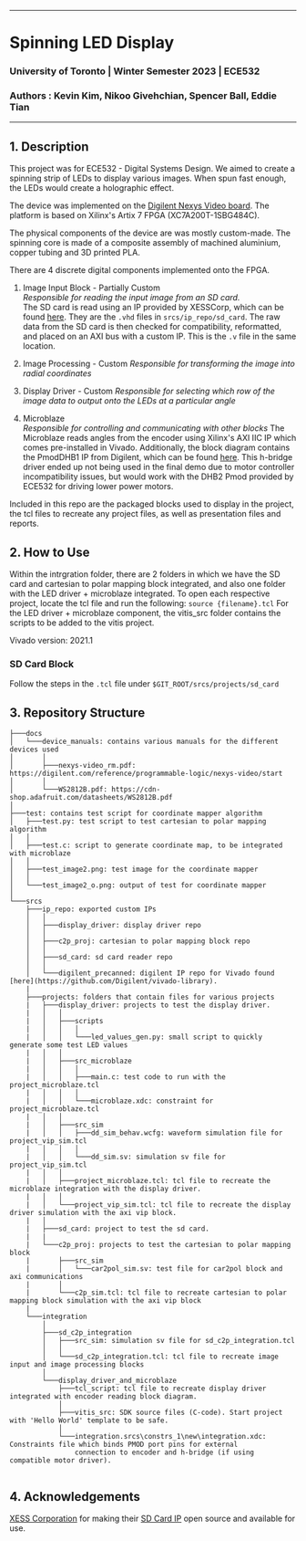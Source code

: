 
---

# Spinning LED Display

### University of Toronto | Winter Semester 2023 | ECE532
### Authors : Kevin Kim, Nikoo Givehchian, Spencer Ball, Eddie Tian

---

## 1. Description
This project was for ECE532 - Digital Systems Design.
We aimed to create a spinning strip of LEDs to display various images.
When spun fast enough, the LEDs would create a holographic effect.

The device was implemented on the [Digilent Nexys Video board](https://digilent.com/reference/programmable-logic/nexys-video/start). The platform is based on Xilinx's Artix 7 FPGA (XC7A200T-1SBG484C).

The physical components of the device are was mostly custom-made. The spinning core is made of a composite assembly of machined aluminium, copper tubing and 3D printed PLA.

There are 4 discrete digital components implemented onto the FPGA.
1. Image Input Block - Partially Custom    
   *Responsible for reading the input image from an SD card.*  
   The SD card is read using an IP provided by XESSCorp, which can be found [here](https://github.com/xesscorp/VHDL_Lib). They are the `.vhd` files in `srcs/ip_repo/sd_card`. The raw data from the SD card is then checked for compatibility, reformatted, and placed on an AXI bus with a custom IP. This is the `.v` file in the same location.

2. Image Processing - Custom
   *Responsible for transforming the image into radial coordinates*

3. Display Driver - Custom
   *Responsible for selecting which row of the image data to output onto the LEDs at a particular angle*

4. Microblaze  
    *Responsible for controlling and communicating with other blocks* 
    The Microblaze reads angles from the encoder using Xilinx's AXI IIC IP which comes pre-installed in Vivado.
    Additionally, the block diagram contains the PmodDHB1 IP from Digilent, which can be found [here](https://github.com/Digilent/vivado-library). This h-bridge driver ended up not being used in the final demo due to motor controller incompatibility
    issues, but would work with the DHB2 Pmod provided by ECE532 for driving lower power motors.

Included in this repo are the packaged blocks used to display in the project, the tcl files to recreate any project files, as well as presentation files and reports.

## 2. How to Use

Within the intrgration folder, there are 2 folders in which we have the SD card and cartesian to polar mapping block integrated, and also one folder with the LED driver + microblaze integrated. To open each respective project, locate the tcl file and run the following:
`source {filename}.tcl`
For the LED driver + microblaze component, the vitis_src folder contains the scripts to be added to the vitis project.

Vivado version: 2021.1

### SD Card Block

Follow the steps in the `.tcl` file under `$GIT_ROOT/srcs/projects/sd_card`

## 3. Repository Structure

```
├───docs
│   └───device_manuals: contains various manuals for the different devices used
│       │
│       ├───nexys-video_rm.pdf: https://digilent.com/reference/programmable-logic/nexys-video/start
│       │
│       └───WS2812B.pdf: https://cdn-shop.adafruit.com/datasheets/WS2812B.pdf
│
├───test: contains test script for coordinate mapper algorithm
│   ├───test.py: test script to test cartesian to polar mapping algorithm
│   │
│   ├───test.c: script to generate coordinate map, to be integrated with microblaze
│   │
│   ├───test_image2.png: test image for the coordinate mapper
│   │
│   └───test_image2_o.png: output of test for coordinate mapper
│
└───srcs
    ├───ip_repo: exported custom IPs
    │   │
    │   ├───display_driver: display driver repo
    │   │
    │   ├───c2p_proj: cartesian to polar mapping block repo
    │   │
    │   ├───sd_card: sd card reader repo
    │   │
    │   └───digilent_precanned: digilent IP repo for Vivado found [here](https://github.com/Digilent/vivado-library). 
    |
    ├───projects: folders that contain files for various projects
    |   ├───display_driver: projects to test the display driver.
    |   │   │
    |   │   ├───scripts
    |   │   │   │
    |   │   │   └───led_values_gen.py: small script to quickly generate some test LED values
    |   │   │
    |   │   ├───src_microblaze
    |   │   │   │
    |   │   │   ├───main.c: test code to run with the project_microblaze.tcl
    |   │   │   │
    |   │   │   └───microblaze.xdc: constraint for project_microblaze.tcl
    |   │   │
    |   │   ├───src_sim
    |   │   │   ├───dd_sim_behav.wcfg: waveform simulation file for project_vip_sim.tcl
    |   │   │   │
    |   │   │   └───dd_sim.sv: simulation sv file for project_vip_sim.tcl
    |   │   │
    |   │   ├───project_microblaze.tcl: tcl file to recreate the microblaze integration with the display driver.
    |   │   │
    |   │   └───project_vip_sim.tcl: tcl file to recreate the display driver simulation with the axi vip block.
    |   │   
    |   ├───sd_card: project to test the sd card.
    |   |
    |   └───c2p_proj: projects to test the cartesian to polar mapping block
    |       ├───src_sim
    |       │   └───car2pol_sim.sv: test file for car2pol block and axi communications
    |       │ 
    |       └───c2p_sim.tcl: tcl file to recreate cartesian to polar mapping block simulation with the axi vip block
    |       
    └───integration
        │   
        ├───sd_c2p_integration
        │   ├───src_sim: simulation sv file for sd_c2p_integration.tcl
        │   │
        │   └───sd_c2p_integration.tcl: tcl file to recreate image input and image processing blocks
        │ 
        └───display_driver_and_microblaze
            ├───tcl_script: tcl file to recreate display driver integrated with encoder reading block diagram.
            │
            ├───vitis_src: SDK source files (C-code). Start project with 'Hello World' template to be safe.
            │
            └───integration.srcs\constrs_1\new\integration.xdc: Constraints file which binds PMOD port pins for external 
                connection to encoder and h-bridge (if using compatible motor driver).


```               

## 4. Acknowledgements

[XESS Corporation](https://xess.com) for making their [SD Card IP](https://github.com/xesscorp/VHDL_Lib) open source and available for use. 
